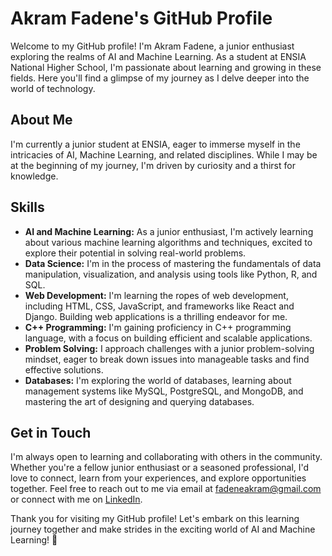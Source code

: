 # Akram Fadene's GitHub Profile

Welcome to my GitHub profile! I'm Akram Fadene, a junior enthusiast exploring the realms of AI and Machine Learning. As a student at ENSIA National Higher School, I'm passionate about learning and growing in these fields. Here you'll find a glimpse of my journey as I delve deeper into the world of technology.

## About Me

I'm currently a junior student at ENSIA, eager to immerse myself in the intricacies of AI, Machine Learning, and related disciplines. While I may be at the beginning of my journey, I'm driven by curiosity and a thirst for knowledge.

## Skills

- **AI and Machine Learning:** As a junior enthusiast, I'm actively learning about various machine learning algorithms and techniques, excited to explore their potential in solving real-world problems.
- **Data Science:** I'm in the process of mastering the fundamentals of data manipulation, visualization, and analysis using tools like Python, R, and SQL.
- **Web Development:** I'm learning the ropes of web development, including HTML, CSS, JavaScript, and frameworks like React and Django. Building web applications is a thrilling endeavor for me.
- **C++ Programming:** I'm gaining proficiency in C++ programming language, with a focus on building efficient and scalable applications.
- **Problem Solving:** I approach challenges with a junior problem-solving mindset, eager to break down issues into manageable tasks and find effective solutions.
- **Databases:** I'm exploring the world of databases, learning about management systems like MySQL, PostgreSQL, and MongoDB, and mastering the art of designing and querying databases.

## Get in Touch

I'm always open to learning and collaborating with others in the community. Whether you're a fellow junior enthusiast or a seasoned professional, I'd love to connect, learn from your experiences, and explore opportunities together. Feel free to reach out to me via email at [fadeneakram@gmail.com](mailto:fadeneakram@gmail.com) or connect with me on [LinkedIn](https://www.linkedin.com/in/akram-fadene).

Thank you for visiting my GitHub profile! Let's embark on this learning journey together and make strides in the exciting world of AI and Machine Learning! 🚀
